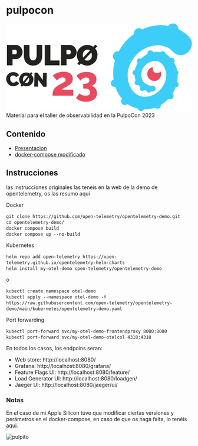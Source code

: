 # pulpocon
![PulpoCon](img/logoHoriz.svg)
Material para el taller de observabilidad en la PulpoCon 2023

## Contenido
* [Presentacion](https://github.com/marromang/pulpocon/docs/presentacion)
* [docker-compose modificado](https://github.com/marromang/pulpocon/config/docker-compose.yml)

## Instrucciones
las instrucciones originales las teneis en la web de la demo de opentelemetry, os las resumo aqui

Docker

```
git clone https://github.com/open-telemetry/opentelemetry-demo.git
cd opentelemetry-demo/
docker compose build
docker compose up --no-build
```

Kubernetes
```
helm repo add open-telemetry https://open-telemetry.github.io/opentelemetry-helm-charts
helm install my-otel-demo open-telemetry/opentelemetry-demo
```
o
```
kubectl create namespace otel-demo
kubectl apply --namespace otel-demo -f https://raw.githubusercontent.com/open-telemetry/opentelemetry-demo/main/kubernetes/opentelemetry-demo.yaml
```

Port forwarding
```
kubectl port-forward svc/my-otel-demo-frontendproxy 8080:8080
kubectl port-forward svc/my-otel-demo-otelcol 4318:4318
```

En todos los casos, los endpoins seran:
* Web store: http://localhost:8080/
* Grafana: http://localhost:8080/grafana/
* Feature Flags UI: http://localhost:8080/feature/
* Load Generator UI: http://localhost:8080/loadgen/
* Jaeger UI: http://localhost:8080/jaeger/ui/

### Notas
En el caso de mi Apple Silicon tuve que modificar ciertas versiones y perámetros en el docker-compose, en caso de que os haga falta, lo tenéis [aqui](https://github.com/marromang/pulpocon/config/docker-compose.yml).

![pulpito](img/pulpi.png)